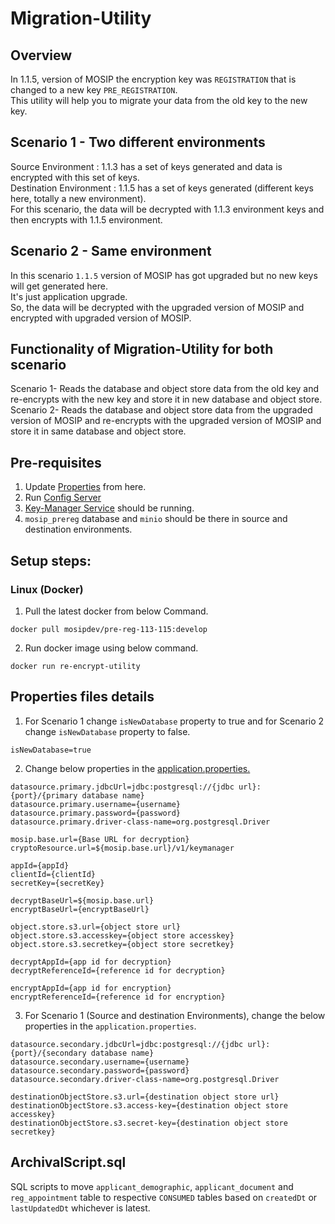 # Migration-Utility

## Overview
In 1.1.5, version of MOSIP the encryption key was `REGISTRATION` that is changed to a new key `PRE_REGISTRATION`. <br />
This utility will help you to migrate your data from the old key to the new key.

## Scenario 1 - Two different environments 

Source Environment :  1.1.3 has a set of keys generated and data is encrypted with this set of keys. <br />
Destination Environment :  1.1.5 has a set of keys generated (different keys here, totally a new environment). <br />
For this scenario, the data will be decrypted with 1.1.3 environment keys and then encrypts with 1.1.5 environment. <br />

## Scenario 2 - Same environment 

In this scenario `1.1.5` version of MOSIP has got upgraded but no new keys will get generated here. <br />
It's just application upgrade. <br />
So, the data will be decrypted with the upgraded version of MOSIP and encrypted with upgraded version of MOSIP. <br />

## Functionality of Migration-Utility for both scenario
Scenario 1- Reads the database and object store data from the old key and re-encrypts with the new key and store it in new database and object store.<br />
Scenario 2- Reads the database and object store data from the upgraded version of MOSIP and re-encrypts with the upgraded version of MOSIP and store it in same database and object store. <br />

## Pre-requisites
1. Update [Properties](https://github.com/mosip/mosip-config/blob/develop1-v3/pre-reg-113-115-application-default.properties) from here.
2. Run [Config Server](https://oss.sonatype.org/service/local/repositories/snapshots/content/io/mosip/kernel/kernel-config-server/1.2.0-SNAPSHOT/kernel-config-server-1.2.0-20201016.134941-57.jar)
3. [Key-Manager Service](https://docs.mosip.io/1.2.0/modules/keymanager) should be running.
4. `mosip_prereg` database and `minio` should be there in source and destination environments.
## Setup steps:

### Linux (Docker) 

1. Pull the latest docker from below Command.

```
docker pull mosipdev/pre-reg-113-115:develop
```
2. Run docker image using below command.
```
docker run re-encrypt-utility
```

## Properties files details
1. For Scenario 1 change `isNewDatabase` property to true and for Scenario 2 change `isNewDatabase` property to false.
```
isNewDatabase=true
```
2. Change below properties in the [application.properties.](https://github.com/kameshsr/re-encrypt-utility/blob/master/src/main/resources/application.properties)

```
datasource.primary.jdbcUrl=jdbc:postgresql://{jdbc url}:{port}/{primary database name}
datasource.primary.username={username}
datasource.primary.password={password}
datasource.primary.driver-class-name=org.postgresql.Driver

mosip.base.url={Base URL for decryption}
cryptoResource.url=${mosip.base.url}/v1/keymanager

appId={appId}
clientId={clientId}
secretKey={secretKey}

decryptBaseUrl=${mosip.base.url}
encryptBaseUrl={encryptBaseUrl}

object.store.s3.url={object store url}
object.store.s3.accesskey={object store accesskey}
object.store.s3.secretkey={object store secretkey}

decryptAppId={app id for decryption}
decryptReferenceId={reference id for decryption}

encryptAppId={app id for encryption}
encryptReferenceId={reference id for encryption}

```

3. For Scenario 1 (Source and destination Environments), change the below properties in the `application.properties`.
```
datasource.secondary.jdbcUrl=jdbc:postgresql://{jdbc url}:{port}/{secondary database name}
datasource.secondary.username={username}
datasource.secondary.password={password}
datasource.secondary.driver-class-name=org.postgresql.Driver

destinationObjectStore.s3.url={destination object store url}
destinationObjectStore.s3.access-key={destination object store accesskey}
destinationObjectStore.s3.secret-key={destination object store secretkey}
```


## ArchivalScript.sql 
SQL scripts to move `applicant_demographic`, `applicant_document` and `reg_appointment` table to respective `CONSUMED`
tables based on `createdDt` or `lastUpdatedDt` whichever is latest.